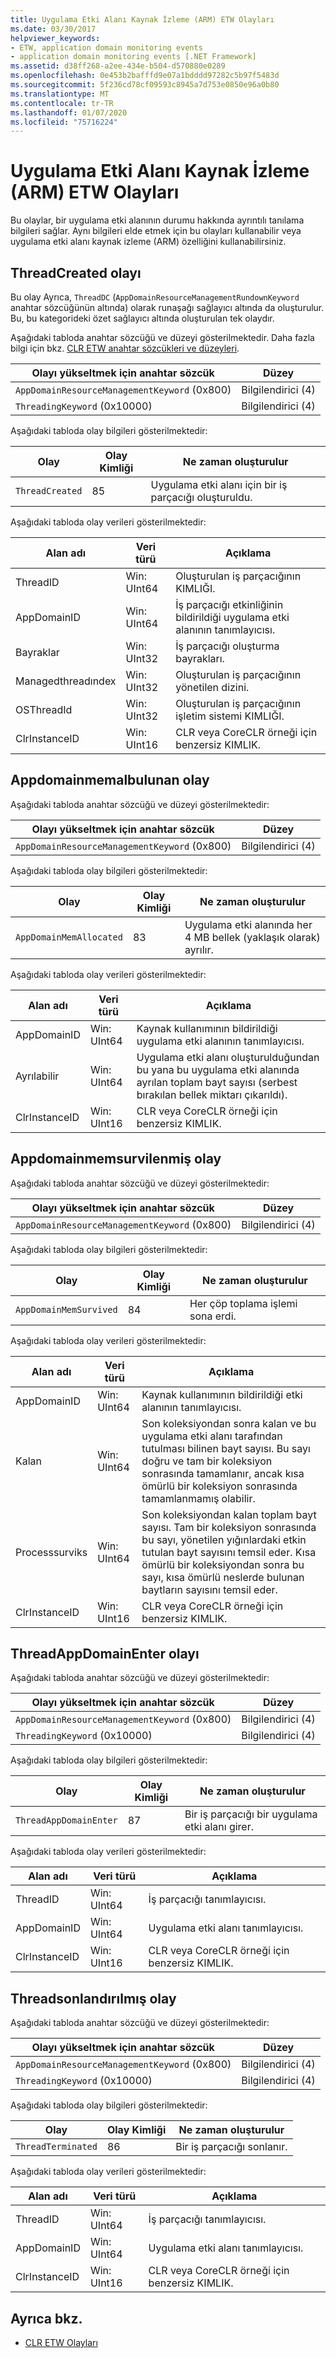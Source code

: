 ```yaml
---
title: Uygulama Etki Alanı Kaynak İzleme (ARM) ETW Olayları
ms.date: 03/30/2017
helpviewer_keywords:
- ETW, application domain monitoring events
- application domain monitoring events [.NET Framework]
ms.assetid: d38ff268-a2ee-434e-b504-d570880e0289
ms.openlocfilehash: 0e453b2bafffd9e07a1bdddd97282c5b97f5483d
ms.sourcegitcommit: 5f236cd78cf09593c8945a7d753e0850e96a0b80
ms.translationtype: MT
ms.contentlocale: tr-TR
ms.lasthandoff: 01/07/2020
ms.locfileid: "75716224"
---
```

# <a name="application-domain-resource-monitoring-arm-etw-events"></a>Uygulama Etki Alanı Kaynak İzleme (ARM) ETW Olayları

Bu olaylar, bir uygulama etki alanının durumu hakkında ayrıntılı tanılama bilgileri sağlar. Aynı bilgileri elde etmek için bu olayları kullanabilir veya uygulama etki alanı kaynak izleme (ARM) özelliğini kullanabilirsiniz.

## <a name="threadcreated-event"></a>ThreadCreated olayı

Bu olay Ayrıca, `ThreadDC` (`AppDomainResourceManagementRundownKeyword` anahtar sözcüğünün altında) olarak runaşağı sağlayıcı altında da oluşturulur. Bu, bu kategorideki özet sağlayıcı altında oluşturulan tek olaydır.

Aşağıdaki tabloda anahtar sözcüğü ve düzeyi gösterilmektedir. Daha fazla bilgi için bkz. [CLR ETW anahtar sözcükleri ve düzeyleri](clr-etw-keywords-and-levels.md).

|Olayı yükseltmek için anahtar sözcük|Düzey|
|-----------------------------------|-----------|
|`AppDomainResourceManagementKeyword` (0x800)|Bilgilendirici (4)|
|`ThreadingKeyword` (0x10000)|Bilgilendirici (4)|

Aşağıdaki tabloda olay bilgileri gösterilmektedir:

|Olay|Olay Kimliği|Ne zaman oluşturulur|
|-----------|--------------|-----------------|
|`ThreadCreated`|85|Uygulama etki alanı için bir iş parçacığı oluşturuldu.|

Aşağıdaki tabloda olay verileri gösterilmektedir:

|Alan adı|Veri türü|Açıklama|
|----------------|---------------|-----------------|
|ThreadID|Win: UInt64|Oluşturulan iş parçacığının KIMLIĞI.|
|AppDomainID|Win: UInt64|İş parçacığı etkinliğinin bildirildiği uygulama etki alanının tanımlayıcısı.|
|Bayraklar|Win: UInt32|İş parçacığı oluşturma bayrakları.|
|Managedthreadındex|Win: UInt32|Oluşturulan iş parçacığının yönetilen dizini.|
|OSThreadId|Win: UInt32|Oluşturulan iş parçacığının işletim sistemi KIMLIĞI.|
|ClrInstanceID|Win: UInt16|CLR veya CoreCLR örneği için benzersiz KIMLIK.|

## <a name="appdomainmemallocated-event"></a>Appdomainmemalbulunan olay

Aşağıdaki tabloda anahtar sözcüğü ve düzeyi gösterilmektedir:

|Olayı yükseltmek için anahtar sözcük|Düzey|
|-----------------------------------|-----------|
|`AppDomainResourceManagementKeyword` (0x800)|Bilgilendirici (4)|

Aşağıdaki tabloda olay bilgileri gösterilmektedir:

|Olay|Olay Kimliği|Ne zaman oluşturulur|
|-----------|--------------|-----------------|
|`AppDomainMemAllocated`|83|Uygulama etki alanında her 4 MB bellek (yaklaşık olarak) ayrılır.|

Aşağıdaki tabloda olay verileri gösterilmektedir:

|Alan adı|Veri türü|Açıklama|
|----------------|---------------|-----------------|
|AppDomainID|Win: UInt64|Kaynak kullanımının bildirildiği uygulama etki alanının tanımlayıcısı.|
|Ayrılabilir|Win: UInt64|Uygulama etki alanı oluşturulduğundan bu yana bu uygulama etki alanında ayrılan toplam bayt sayısı (serbest bırakılan bellek miktarı çıkarıldı).|
|ClrInstanceID|Win: UInt16|CLR veya CoreCLR örneği için benzersiz KIMLIK.|

## <a name="appdomainmemsurvived-event"></a>Appdomainmemsurvilenmiş olay

Aşağıdaki tabloda anahtar sözcüğü ve düzeyi gösterilmektedir:

|Olayı yükseltmek için anahtar sözcük|Düzey|
|-----------------------------------|-----------|
|`AppDomainResourceManagementKeyword` (0x800)|Bilgilendirici (4)|

Aşağıdaki tabloda olay bilgileri gösterilmektedir:

|Olay|Olay Kimliği|Ne zaman oluşturulur|
|-----------|--------------|-----------------|
|`AppDomainMemSurvived`|84|Her çöp toplama işlemi sona erdi.|

Aşağıdaki tabloda olay verileri gösterilmektedir:

|Alan adı|Veri türü|Açıklama|
|----------------|---------------|-----------------|
|AppDomainID|Win: UInt64|Kaynak kullanımının bildirildiği etki alanının tanımlayıcısı.|
|Kalan|Win: UInt64|Son koleksiyondan sonra kalan ve bu uygulama etki alanı tarafından tutulması bilinen bayt sayısı. Bu sayı doğru ve tam bir koleksiyon sonrasında tamamlanır, ancak kısa ömürlü bir koleksiyon sonrasında tamamlanmamış olabilir.|
|Processsurviks|Win: UInt64|Son koleksiyondan kalan toplam bayt sayısı. Tam bir koleksiyon sonrasında bu sayı, yönetilen yığınlardaki etkin tutulan bayt sayısını temsil eder. Kısa ömürlü bir koleksiyondan sonra bu sayı, kısa ömürlü neslerde bulunan baytların sayısını temsil eder.|
|ClrInstanceID|Win: UInt16|CLR veya CoreCLR örneği için benzersiz KIMLIK.|

## <a name="threadappdomainenter-event"></a>ThreadAppDomainEnter olayı

Aşağıdaki tabloda anahtar sözcüğü ve düzeyi gösterilmektedir:

|Olayı yükseltmek için anahtar sözcük|Düzey|
|-----------------------------------|-----------|
|`AppDomainResourceManagementKeyword` (0x800)|Bilgilendirici (4)|
|`ThreadingKeyword` (0x10000)|Bilgilendirici (4)|

Aşağıdaki tabloda olay bilgileri gösterilmektedir:

|Olay|Olay Kimliği|Ne zaman oluşturulur|
|-----------|--------------|-----------------|
|`ThreadAppDomainEnter`|87|Bir iş parçacığı bir uygulama etki alanı girer.|

Aşağıdaki tabloda olay verileri gösterilmektedir:

|Alan adı|Veri türü|Açıklama|
|----------------|---------------|-----------------|
|ThreadID|Win: UInt64|İş parçacığı tanımlayıcısı.|
|AppDomainID|Win: UInt64|Uygulama etki alanı tanımlayıcısı.|
|ClrInstanceID|Win: UInt16|CLR veya CoreCLR örneği için benzersiz KIMLIK.|

## <a name="threadterminated-event"></a>Threadsonlandırılmış olay

Aşağıdaki tabloda anahtar sözcüğü ve düzeyi gösterilmektedir:

|Olayı yükseltmek için anahtar sözcük|Düzey|
|-----------------------------------|-----------|
|`AppDomainResourceManagementKeyword` (0x800)|Bilgilendirici (4)|
|`ThreadingKeyword` (0x10000)|Bilgilendirici (4)|

Aşağıdaki tabloda olay bilgileri gösterilmektedir:

|Olay|Olay Kimliği|Ne zaman oluşturulur|
|-----------|--------------|-----------------|
|`ThreadTerminated`|86|Bir iş parçacığı sonlanır.|

Aşağıdaki tabloda olay verileri gösterilmektedir:

|Alan adı|Veri türü|Açıklama|
|----------------|---------------|-----------------|
|ThreadID|Win: UInt64|İş parçacığı tanımlayıcısı.|
|AppDomainID|Win: UInt64|Uygulama etki alanı tanımlayıcısı.|
|ClrInstanceID|Win: UInt16|CLR veya CoreCLR örneği için benzersiz KIMLIK.|

## <a name="see-also"></a>Ayrıca bkz.

- [CLR ETW Olayları](clr-etw-events.md)
